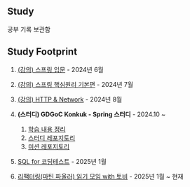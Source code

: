 ## Study
공부 기록 보관함

## Study Footprint

1. [(강의) 스프링 입문](https://github.com/SIKU-KR/Study/tree/68499fe65e71a233855aa23bba3697cb357fbc46/(%EA%B0%95%EC%9D%98)%20%EC%8A%A4%ED%94%84%EB%A7%81%20%EC%9E%85%EB%AC%B8%20-%20%EA%B9%80%EC%98%81%ED%95%9C) - 2024년 6월

2. [(강의) 스프링 핵심원리 기본편](https://github.com/SIKU-KR/Study/tree/68499fe65e71a233855aa23bba3697cb357fbc46/(%EA%B0%95%EC%9D%98)%20%EC%8A%A4%ED%94%84%EB%A7%81%20%ED%95%B5%EC%8B%AC%EC%9B%90%EB%A6%AC%20%EA%B8%B0%EB%B3%B8%ED%8E%B8%20-%20%EA%B9%80%EC%98%81%ED%95%9C) - 2024년 7월

3. [(강의) HTTP & Network](https://github.com/SIKU-KR/Study/tree/68499fe65e71a233855aa23bba3697cb357fbc46/(%EA%B0%95%EC%9D%98)%20HTTP%20%26%20Network%20-%20%EA%B9%80%EC%98%81%ED%95%9C) - 2024년 8월

4. **(스터디) GDGoC Konkuk - Spring 스터디** - 2024.10 ~ 
   1. [학습 내용 정리](https://github.com/SIKU-KR/Study/tree/a5f58ccb399de5c505fd8436566f8ca548605b66/(%EC%8A%A4%ED%84%B0%EB%94%94)%20GDGoC%20Spring%20%EC%8A%A4%ED%84%B0%EB%94%94) 
   2. [스터디 레포지토리](https://github.com/SIKU-KR/24-25-study-spring-learning-with-test)
   3. [미션 레포지토리](https://github.com/SIKU-KR/24-25-study-java-mvc)

5. [SQL for 코딩테스트](https://github.com/SIKU-KR/Study/tree/main/SQL%20for%20%EC%BD%94%EB%94%A9%ED%85%8C%EC%8A%A4%ED%8A%B8) - 2025년 1월

6. [리팩터링(마틴 파울러) 읽기 모임 with 토비](https://github.com/SIKU-KR/Refatoring-MartinFowler-Study) - 2025년 1월 ~ 현재
